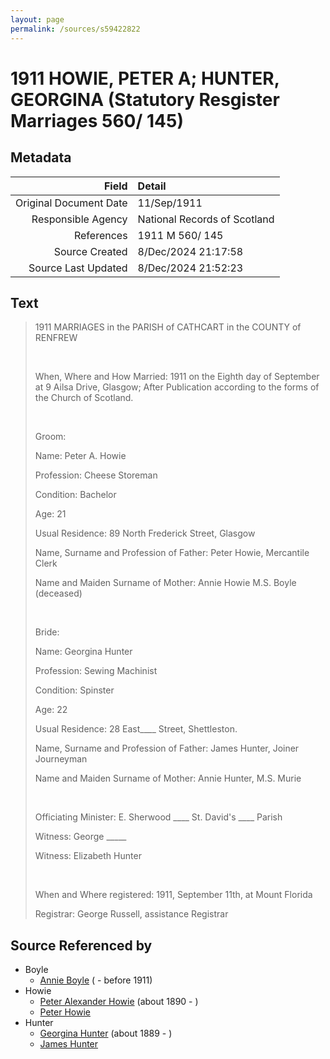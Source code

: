 ```yaml
---
layout: page
permalink: /sources/s59422822
---
```


# 1911 HOWIE, PETER A; HUNTER, GEORGINA (Statutory Resgister Marriages 560/ 145)

## Metadata

Field | Detail
---:|:---
Original Document Date | 11/Sep/1911
Responsible Agency | National Records of Scotland
References | 1911 M 560/ 145
Source Created | 8/Dec/2024 21:17:58
Source Last Updated | 8/Dec/2024 21:52:23

## Text

> 1911 MARRIAGES in the PARISH of CATHCART in the COUNTY of RENFREW
>
> <br/>
>
> When, Where and How Married: 1911 on the Eighth day of September at 9 Ailsa Drive, Glasgow; After Publication according to the forms of the Church of Scotland.
>
> <br/>
>
> Groom:
>
> Name: Peter A. Howie
>
> Profession: Cheese Storeman
>
> Condition: Bachelor
>
> Age: 21
>
> Usual Residence: 89 North Frederick Street, Glasgow
>
> Name, Surname and Profession of Father: Peter Howie, Mercantile Clerk
>
> Name and Maiden Surname of Mother: Annie Howie M.S. Boyle (deceased)
>
> <br/>
>
> Bride:
>
> Name: Georgina Hunter
>
> Profession: Sewing Machinist
>
> Condition: Spinster
>
> Age: 22
>
> Usual Residence: 28 East____ Street, Shettleston.
>
> Name, Surname and Profession of Father: James Hunter, Joiner Journeyman
>
> Name and Maiden Surname of Mother: Annie Hunter, M.S. Murie
>
> <br/>
>
> Officiating Minister: E. Sherwood ____ St. David's ____ Parish
>
> Witness: George _____
>
> Witness: Elizabeth Hunter
>
> <br/>
>
> When and Where registered: 1911, September 11th, at Mount Florida
>
> Registrar: George Russell, assistance Registrar
>

## Source Referenced by

* Boyle
  * [Annie Boyle](../people/@30556026@-annie-boyle-b-d1911.md) ( - before 1911)
* Howie
  * [Peter Alexander Howie](../people/@60521938@-peter-alexander-howie-b1890-d.md) (about 1890 - )
  * [Peter Howie](../people/@19655531@-peter-howie-b-d.md)
* Hunter
  * [Georgina Hunter](../people/@69291286@-georgina-hunter-b1889-d.md) (about 1889 - )
  * [James Hunter](../people/@13263378@-james-hunter-b-d.md)
